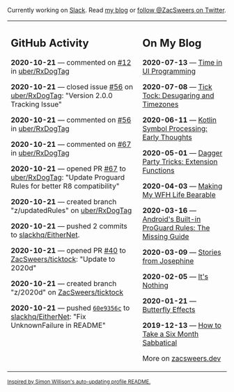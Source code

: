 Currently working on [Slack](https://slack.com/). Read [my blog](https://zacsweers.dev/) or [follow @ZacSweers on Twitter](https://twitter.com/ZacSweers).

<table><tr><td valign="top" width="60%">

## GitHub Activity
<!-- githubActivity starts -->
**2020-10-21** — commented on [#12](https://github.com/uber/RxDogTag/issues/12#issuecomment-714052225) in [uber/RxDogTag](https://api.github.com/repos/uber/RxDogTag)

**2020-10-21** — closed issue [#56](https://api.github.com/repos/uber/RxDogTag/issues/56) on [uber/RxDogTag](https://api.github.com/repos/uber/RxDogTag): "Version 2.0.0 Tracking Issue"

**2020-10-21** — commented on [#56](https://github.com/uber/RxDogTag/issues/56#issuecomment-714050535) in [uber/RxDogTag](https://api.github.com/repos/uber/RxDogTag)

**2020-10-21** — commented on [#67](https://github.com/uber/RxDogTag/pull/67#issuecomment-714049674) in [uber/RxDogTag](https://api.github.com/repos/uber/RxDogTag)

**2020-10-21** — opened PR [#67](https://api.github.com/repos/uber/RxDogTag/pulls/67) to [uber/RxDogTag](https://api.github.com/repos/uber/RxDogTag): "Update Proguard Rules for better R8 compatibility"

**2020-10-21** — created branch "z/updatedRules" on [uber/RxDogTag](https://api.github.com/repos/uber/RxDogTag)

**2020-10-21** — pushed 2 commits to [slackhq/EitherNet](https://api.github.com/repos/slackhq/EitherNet).

**2020-10-21** — opened PR [#40](https://api.github.com/repos/ZacSweers/ticktock/pulls/40) to [ZacSweers/ticktock](https://api.github.com/repos/ZacSweers/ticktock): "Update to 2020d"

**2020-10-21** — created branch "z/2020d" on [ZacSweers/ticktock](https://api.github.com/repos/ZacSweers/ticktock)

**2020-10-21** — pushed [`60e9356c`](https://github.com/slackhq/EitherNet/commit/60e9356c1be32514503fdf868413e8e36174b216) to [slackhq/EitherNet](https://api.github.com/repos/slackhq/EitherNet): "Fix UnknownFailure in README"
<!-- githubActivity ends -->
</td><td valign="top" width="40%">

## On My Blog
<!-- blog starts -->
**2020-07-13** — [Time in UI Programming](https://www.zacsweers.dev/time-in-ui/)

**2020-07-08** — [Tick Tock: Desugaring and Timezones](https://www.zacsweers.dev/ticktock-desugaring-timezones/)

**2020-06-11** — [Kotlin Symbol Processing: Early Thoughts](https://www.zacsweers.dev/kotlin-symbol-processor-early-thoughts/)

**2020-05-01** — [Dagger Party Tricks: Extension Functions](https://www.zacsweers.dev/dagger-party-tricks-extension-functions/)

**2020-04-03** — [Making My WFH Life Bearable](https://www.zacsweers.dev/making-wfh-life-bearable/)

**2020-03-16** — [Android's Built-in ProGuard Rules: The Missing Guide](https://www.zacsweers.dev/android-proguard-rules/)

**2020-03-09** — [Stories from Josephine](https://www.zacsweers.dev/stories-from-josephine/)

**2020-02-05** — [It's Nothing](https://www.zacsweers.dev/its-nothing/)

**2020-01-21** — [Butterfly Effects](https://www.zacsweers.dev/butterfly-effects/)

**2019-12-13** — [How to Take a Six Month Sabbatical](https://www.zacsweers.dev/how-to-take-a-six-month-sabbatical/)
<!-- blog ends -->
More on [zacsweers.dev](https://zacsweers.dev/)
</td></tr></table>

<sub><a href="https://simonwillison.net/2020/Jul/10/self-updating-profile-readme/">Inspired by Simon Willison's auto-updating profile README.</a></sub>
